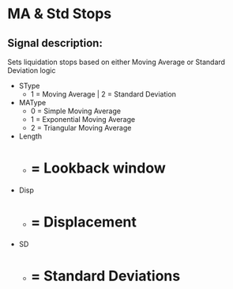 # MA & Std Stops #
## Signal description: ##

Sets liquidation stops based on either Moving Average or Standard Deviation logic

- SType
	- 1 = Moving Average | 2 = Standard Deviation 
- MAType 
	- 0 = Simple Moving Average
	- 1 = Exponential Moving Average
	- 2 = Triangular Moving Average
- Length
	- # = Lookback window
- Disp
	- # = Displacement
- SD
	- # = Standard Deviations

